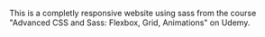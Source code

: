 This is a completly responsive website using sass from the course "Advanced CSS and Sass: Flexbox, Grid, Animations" on Udemy.

